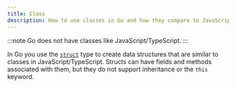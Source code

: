 ```yaml
---
title: Class
description: How to use classes in Go and how they compare to JavaScript/TypeScript.
---
```


:::note
Go does not have classes like JavaScript/TypeScript.
:::

In Go you use the [`struct`](/types/object) type to create data structures that are similar to classes in JavaScript/TypeScript. Structs can have fields and methods associated with them, but they do not support inheritance or the `this` keyword.
